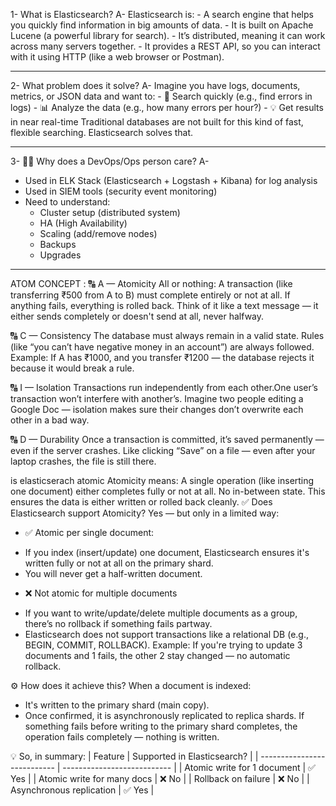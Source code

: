 
1- What is Elasticsearch?
A- Elasticsearch is:
    - A search engine that helps you quickly find information in big amounts of data.
    - It is built on Apache Lucene (a powerful library for search).
    - It’s distributed, meaning it can work across many servers together.
    - It provides a REST API, so you can interact with it using HTTP (like a web browser or Postman).

--------------------------------------------------------------------------------------------------------------------------------------------------------------

2- What problem does it solve?
A- Imagine you have logs, documents, metrics, or JSON data and want to:
     - 🔎 Search quickly (e.g., find errors in logs)
     - 📊 Analyze the data (e.g., how many errors per hour?)
     - 💡 Get results in near real-time
Traditional databases are not built for this kind of fast, flexible searching. Elasticsearch solves that.

--------------------------------------------------------------------------------------------------------------------------------------------------------------

3- 👩‍💻 Why does a DevOps/Ops person care?
A- 
   -  Used in ELK Stack (Elasticsearch + Logstash + Kibana) for log analysis
   -  Used in SIEM tools (security event monitoring)
   -  Need to understand:
         * Cluster setup (distributed system)
         * HA (High Availability)
         * Scaling (add/remove nodes)
         * Backups
         * Upgrades

--------------------------------------------------------------------------------------------------------------------------------------------------------------

ATOM CONCEPT : 
🔠 A — Atomicity
All or nothing: A transaction (like transferring ₹500 from A to B) must complete entirely or not at all. If anything fails, everything is rolled back. Think of it like a text message — it either sends completely or doesn't send at all, never halfway.

🔠 C — Consistency
The database must always remain in a valid state. Rules (like “you can’t have negative money in an account”) are always followed. Example: If A has ₹1000, and you transfer ₹1200 — the database rejects it because it would break a rule.

🔠 I — Isolation
Transactions run independently from each other.One user’s transaction won’t interfere with another’s. Imagine two people editing a Google Doc — isolation makes sure their changes don’t overwrite each other in a bad way.

🔠 D — Durability
Once a transaction is committed, it’s saved permanently — even if the server crashes. Like clicking “Save” on a file — even after your laptop crashes, the file is still there.

is elasticserach atomic 
Atomicity means: A single operation (like inserting one document) either completes fully or not at all. No in-between state. This ensures the data is either written or rolled back cleanly.
✅ Does Elasticsearch support Atomicity?
Yes — but only in a limited way:
  - ✅ Atomic per single document: 
 * If you index (insert/update) one document, Elasticsearch ensures it's written fully or not at all on the primary shard.
 * You will never get a half-written document.

  - ❌ Not atomic for multiple documents
 * If you want to write/update/delete multiple documents as a group, there’s no rollback if something fails partway.
 * Elasticsearch does not support transactions like a relational DB (e.g., BEGIN, COMMIT, ROLLBACK).
Example: If you're trying to update 3 documents and 1 fails, the other 2 stay changed — no automatic rollback.

⚙️ How does it achieve this?
When a document is indexed:
   - It's written to the primary shard (main copy).
   - Once confirmed, it is asynchronously replicated to replica shards.
If something fails before writing to the primary shard completes, the operation fails completely — nothing is written.

💡 So, in summary:
| Feature                     | Supported in Elasticsearch? |
| --------------------------- | --------------------------- |
| Atomic write for 1 document | ✅ Yes                       |
| Atomic write for many docs  | ❌ No                        |
| Rollback on failure         | ❌ No                        |
| Asynchronous replication    | ✅ Yes                       |







